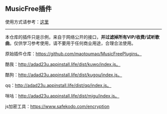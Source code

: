 ## MusicFree插件

使用方式请参考：[这里](https://mp.weixin.qq.com/s?__biz=MzkxOTM5MDI4MA==&mid=2247483875&idx=1&sn=aedf8bb909540634d927de7fd2b4b8b1&chksm=c1a390c4f6d419d233908bb781d418c6b9fd2ca82e9e93291e7c93b8ead3c50ca5ae39668212#rd)

---
本仓库的插件只是示例，来自于网络公开的接口，**并过滤掉所有VIP/收费/试听歌曲**。仅供学习参考使用，请不要用于任何商业用途，合理合法使用。

原始插件仓库：https://github.com/maotoumao/MusicFreePlugins。

酷我：http://adad23u.appinstall.life/dist/kuwo/index.js。

酷狗：http://adad23u.appinstall.life/dist/kugou/index.js。

qq：http://adad23u.appinstall.life/dist/qq/index.js。

咪咕：http://adad23u.appinstall.life/dist/migu/index.js。

js加密工具：https://www.safekodo.com/encryption